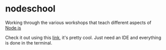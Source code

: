# nodeschool

Working through the various workshops that teach different aspects of [Node.js](https://nodejs.org/en/)

Check it out using this [link](https://nodeschool.io/#workshopper-list), it's pretty cool. Just need an IDE and everything
is done in the terminal. 
